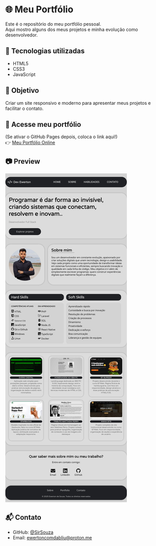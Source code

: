 # 🌐 Meu Portfólio

Este é o repositório do meu portfólio pessoal.  
Aqui mostro alguns dos meus projetos e minha evolução como desenvolvedor.

## 🚀 Tecnologias utilizadas
- HTML5
- CSS3
- JavaScript

## 🎨 Objetivo
Criar um site responsivo e moderno para apresentar meus projetos e facilitar o contato.

## 🔗 Acesse meu portfólio
(Se ativar o GitHub Pages depois, coloca o link aqui!)  
👉 [Meu Portfólio Online](https://dev-ewerton.vercel.app/)

## 📷 Preview
![Preview](./assets/images/site-preview.jpeg)


## 📬 Contato
- GitHub: [@SirSouza](https://github.com/SirSouza)
- Email: ewertoncomdabliu@proton.me
